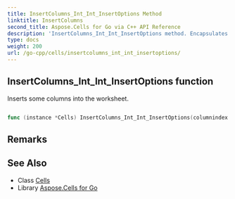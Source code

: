 ```yaml
---
title: InsertColumns_Int_Int_InsertOptions Method 
linktitle: InsertColumns
second_title: Aspose.Cells for Go via C++ API Reference
description: 'InsertColumns_Int_Int_InsertOptions method. Encapsulates the function that represents insertcolumns in Go.'
type: docs
weight: 200
url: /go-cpp/cells/insertcolumns_int_int_insertoptions/
---
```


## InsertColumns_Int_Int_InsertOptions function

Inserts some columns into the worksheet.

```go

func (instance *Cells) InsertColumns_Int_Int_InsertOptions(columnindex int32, totalcolumns int32, options *InsertOptions)  error

```

## Remarks


## See Also

* Class [Cells](../)
* Library [Aspose.Cells for Go](../../)
